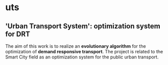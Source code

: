 # uts
## 'Urban Transport System': optimization system for DRT ##


The aim of this work is to realize an **evolutionary algorithm** for the optimization of **demand responsive transport**. 
The project is related to the Smart City field as an optimization system for the public urban transport. 

